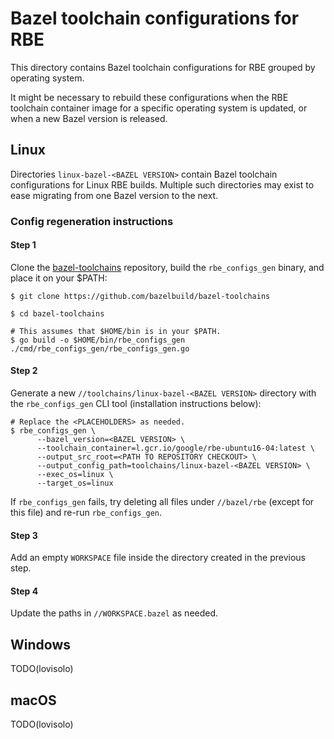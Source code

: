 # Bazel toolchain configurations for RBE

This directory contains Bazel toolchain configurations for RBE grouped by operating system.

It might be necessary to rebuild these configurations when the RBE toolchain container image
for a specific operating system is updated, or when a new Bazel version is released.

## Linux

Directories `linux-bazel-<BAZEL VERSION>` contain Bazel toolchain configurations for Linux RBE
builds. Multiple such directories may exist to ease migrating from one Bazel version to the next.

### Config regeneration instructions

#### Step 1

Clone the [bazel-toolchains](https://github.com/bazelbuild/bazel-toolchains) repository, build the
`rbe_configs_gen` binary, and place it on your $PATH:

```
$ git clone https://github.com/bazelbuild/bazel-toolchains

$ cd bazel-toolchains

# This assumes that $HOME/bin is in your $PATH.
$ go build -o $HOME/bin/rbe_configs_gen ./cmd/rbe_configs_gen/rbe_configs_gen.go
```

#### Step 2

Generate a new `//toolchains/linux-bazel-<BAZEL VERSION>` directory with the `rbe_configs_gen` CLI
tool (installation instructions below):

```
# Replace the <PLACEHOLDERS> as needed.
$ rbe_configs_gen \
      --bazel_version=<BAZEL VERSION> \
      --toolchain_container=l.gcr.io/google/rbe-ubuntu16-04:latest \
      --output_src_root=<PATH TO REPOSITORY CHECKOUT> \
      --output_config_path=toolchains/linux-bazel-<BAZEL VERSION> \
      --exec_os=linux \
      --target_os=linux
```

If `rbe_configs_gen` fails, try deleting all files under `//bazel/rbe` (except for this file) and
re-run `rbe_configs_gen`.

#### Step 3

Add an empty `WORKSPACE` file inside the directory created in the previous step.

#### Step 4

Update the paths in `//WORKSPACE.bazel` as needed. 

## Windows

TODO(lovisolo)

## macOS

TODO(lovisolo)
